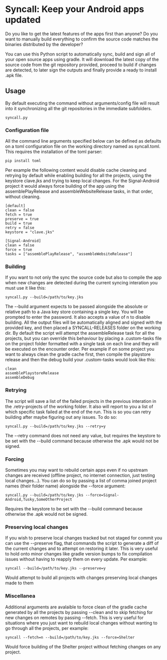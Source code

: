 # Syncall: Keep your Android apps updated
Do you like to get the latest features of the apps first than anyone?
Do you want to manually build everything to confirm the source code matches the binaries distributed by the developer?

You can use this Python script to automatically sync, build and sign all of your open source apps using gradle. It will download the latest copy of the source code from the git repository provided, proceed to build if changes are detected, to later sign the outputs and finally provide a ready to install .apk file.

## Usage
By default executing the command without arguments/config file will result into it synchronizing all the git repositories in the immediate subfolders.
```
syncall.py
```

### Configuration file
All the command line arguments specified below can be defined as defaults on a toml configuration file on the working directory named as syncall.toml.
This requires the installation of the toml parser:
```
pip install toml
```
Per example the following content would disable cache cleaning and retrying by default while enabling building for all the projects, using the keystore clave.jks and trying to keep local changes. For the Signal-Android project it would always force building of the app using the assemblePlayRelease and assembleWebsiteRelease tasks, in that order, without cleaning.
```
[default]
clean = false
fetch = true
preserve = true
build = true
retry = false
keystore = "clave.jks"

[Signal-Android]
clean = false
force = true
tasks = ["assemblePlayRelease", "assembleWebsiteRelease"]
```

### Building
If you want to not only the sync the source code but also to compile the app when new changes are detected during the current syncing interation you must use it like this:
```
syncall.py --build=/path/to/key.jks
```
The --build argument expects to be passed alongside the absolute or relative path to a Java key store containing a single key. You will be prompted to enter the password. It also accepts a value of n to disable building.
All the output files will be automatically aligned and signed with the provided key, and then placed a SYNCALL-RELEASES folder on the working dir.
By default the script will attempt the assembleRelease task for all the projects, but you can override this behaviour by placing a .custom-tasks file on the project folder formatted with a single task on each line and they will be executed on the encounter order.
Per example if on some project you want to always clean the gradle cache first, then compile the playstore release and then the debug build your .custom-tasks would look like this:
```
clean
assemblePlaystoreRelease
assembleDebug
```

### Retrying
The script will save a list of the failed projects in the previous interation in the .retry-projects of the working folder. It also will report to you a list of which specific task failed at the end of the run. This is so you can retry building after maybe figuring out any issues.
To do so:
```
syncall.py --build=/path/to/key.jks --retry=y
```
The --retry command does not need any value, but requires the keystore to be set with the --build command because otherwise the .apk would not be signed.

### Forcing
Sometimes you may want to rebuild certain apps even if no upstream changes are received (offline project, no internet connection, just testing local changes...). You can do so by passing a list of comma joined project names (their folder name) alongside the --force argument:
```
syncall.py --build=/path/to/key.jks --force=Signal-Android,Tusky,SomeOtherProject
```
Requires the keystore to be set with the --build command because otherwise the .apk would not be signed.

### Preserving local changes
If you wish to preserve local changes tracked but not staged for commit you can use the --preserve flag, that commands the script to generate a diff of the current changes and to attempt on restoring it later. This is very useful to hold onto minor changes like gradle version bumps to fix compilation issues without having to reapply them on every update.
Per example:
```
syncall --build=/path/to/key.jks --preserve=y
```
Would attempt to build all projects with changes preserving local changes made to them

### Miscellanea
Additional arguments are avalaible to force clean of the gradle cache generated by all the projects by passing --clean and to skip fetching for new changes on remotes by passing --fetch.
This is very useful for situations where you just want to rebuild local changes without wanting to go through all the projects, per example:
```
syncall --fetch=n --build=/path/to/key.jks --force=Shelter
```
Would force building of the Shelter project without fetching changes on any project.
